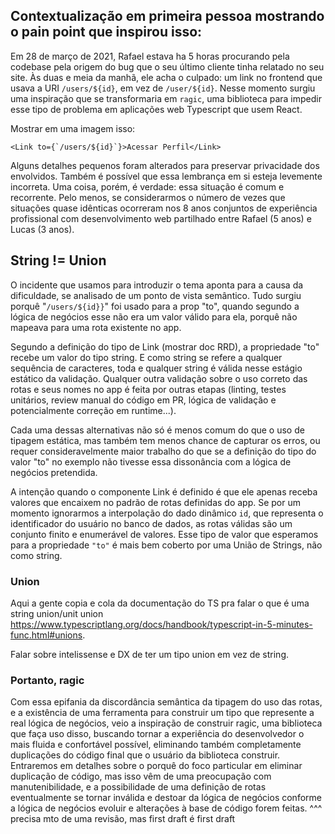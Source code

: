 ## Contextualização em primeira pessoa mostrando o pain point que inspirou isso:
Em 28 de março de 2021, Rafael estava ha 5 horas procurando pela codebase pela origem do bug que o seu último cliente tinha relatado no seu site. Às duas e meia da manhã, ele acha o culpado: um link no frontend que usava a URI `/users/${id}`, em vez de `/user/${id}`. Nesse momento surgiu uma inspiração que se transformaria em `ragic`, uma biblioteca para impedir esse tipo de problema em aplicações web Typescript que usem React.

Mostrar em uma imagem isso:
```tsx
<Link to={`/users/${id}`}>Acessar Perfil</Link>
```

Alguns detalhes pequenos foram alterados para preservar privacidade dos envolvidos. Também é possível que essa lembrança em si esteja levemente incorreta. Uma coisa, porém, é verdade: essa situação é comum e recorrente. Pelo menos, se considerarmos o número de vezes que situações quase idênticas ocorreram nos 8 anos conjuntos de experiência profissional com desenvolvimento web partilhado entre Rafael (5 anos) e Lucas (3 anos).
## String != Union
O incidente que usamos para introduzir o tema aponta para a causa da dificuldade, se analisado de um ponto de vista semântico. Tudo surgiu porquê "`/users/${id}}`" foi usado para a prop "to", quando segundo a lógica de negócios esse não era um valor válido para ela, porquê não mapeava para uma rota existente no app.

Segundo a definição do tipo de Link (mostrar doc RRD), a propriedade "to" recebe um valor do tipo string. E como string se refere a qualquer sequência de caracteres, toda e qualquer string é válida nesse estágio estático da validação. Qualquer outra validação sobre o uso correto das rotas e seus nomes no app é feita por outras etapas (linting, testes unitários, review manual do código em PR, lógica de validação e potencialmente correção em runtime...).

Cada uma dessas alternativas não só é menos comum do que o uso de tipagem estática, mas também tem menos chance de capturar os erros, ou requer consideravelmente maior trabalho do que se a definição do tipo do valor "to" no exemplo não tivesse essa dissonância com a lógica de negócios pretendida.

A intenção quando o componente Link é definido é que ele apenas receba valores que encaixem no padrão de rotas definidas do app. Se por um momento ignorarmos a interpolação do dado dinâmico `id`, que representa o identificador do usuário no banco de dados, as rotas válidas são um conjunto finito e enumerável de valores. Esse tipo de valor que esperamos para a propriedade `"to"` é mais bem coberto por uma União de Strings, não como string.

### Union
Aqui a gente copia e cola da documentação do TS pra falar o que é uma string union/unit union https://www.typescriptlang.org/docs/handbook/typescript-in-5-minutes-func.html#unions.

Falar sobre intelissense e DX de ter um tipo union em vez de string.

### Portanto, ragic
Com essa epifania da discordância semântica da tipagem do uso das rotas, e a existência de uma ferramenta para construir um tipo que represente a real lógica de negócios, veio a inspiração de construir ragic, uma biblioteca que faça uso disso, buscando tornar a experiência do desenvolvedor o mais fluida e confortável possível, eliminando também completamente duplicações do código final que o usuário da biblioteca construir. Entraremos em detalhes sobre o porquê do foco particular em eliminar duplicação de código, mas isso vêm de uma preocupação com manutenibilidade, e a possibilidade de uma definição de rotas eventualmente se tornar inválida e destoar da lógica de negócios conforme a lógica de negócios evoluir e alterações à base de código forem feitas.
^^^ precisa mto de uma revisão, mas first draft é first draft